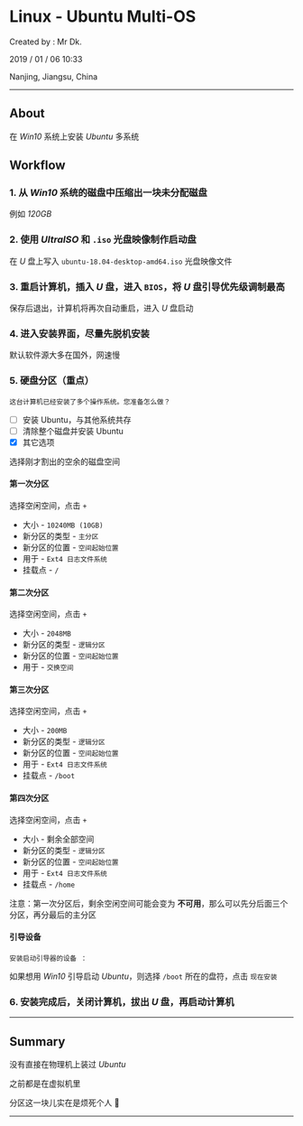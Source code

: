 # Linux - Ubuntu Multi-OS

Created by : Mr Dk.

2019 / 01 / 06 10:33

Nanjing, Jiangsu, China

---

## About

在 _Win10_ 系统上安装 _Ubuntu_ 多系统

## Workflow

### 1. 从 _Win10_ 系统的磁盘中压缩出一块未分配磁盘

例如 _120GB_

### 2. 使用 _UltraISO_ 和 `.iso` 光盘映像制作启动盘

在 _U_ 盘上写入 `ubuntu-18.04-desktop-amd64.iso` 光盘映像文件

### 3. 重启计算机，插入 _U_ 盘，进入 `BIOS`，将 _U_ 盘引导优先级调制最高

保存后退出，计算机将再次自动重启，进入 _U_ 盘启动

### 4. 进入安装界面，尽量先脱机安装

默认软件源大多在国外，网速慢

### 5. 硬盘分区（重点）

`这台计算机已经安装了多个操作系统。您准备怎么做？`

- [ ] 安装 Ubuntu，与其他系统共存
- [ ] 清除整个磁盘并安装 Ubuntu
- [x] 其它选项

选择刚才割出的空余的磁盘空间

#### 第一次分区

选择空闲空间，点击 `+`

* 大小 - `10240MB (10GB)`
* 新分区的类型 - `主分区`
* 新分区的位置 - `空间起始位置`
* 用于 - `Ext4 日志文件系统`
* 挂载点 - `/`

#### 第二次分区

选择空闲空间，点击 `+`

* 大小 - `2048MB`
* 新分区的类型 - `逻辑分区`
* 新分区的位置 - `空间起始位置`
* 用于 - `交换空间`

#### 第三次分区

选择空闲空间，点击 `+`

* 大小 - `200MB`
* 新分区的类型 - `逻辑分区`
* 新分区的位置 - `空间起始位置`
* 用于 - `Ext4 日志文件系统`
* 挂载点 - `/boot`

#### 第四次分区

选择空闲空间，点击 `+`

* 大小 - 剩余全部空间
* 新分区的类型 - `逻辑分区`
* 新分区的位置 - `空间起始位置`
* 用于 - `Ext4 日志文件系统`
* 挂载点 - `/home`

注意：第一次分区后，剩余空闲空间可能会变为 __不可用__，那么可以先分后面三个分区，再分最后的主分区

#### 引导设备

`安装启动引导器的设备 ：`

如果想用 _Win10_ 引导启动 _Ubuntu_，则选择 `/boot` 所在的盘符，点击 `现在安装`

### 6. 安装完成后，关闭计算机，拔出 _U_ 盘，再启动计算机

---

## Summary

没有直接在物理机上装过 _Ubuntu_

之前都是在虚拟机里

分区这一块儿实在是烦死个人 🤔

---

